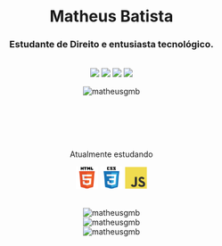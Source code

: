 <header align="center">
    <div>
        <h1>Matheus Batista</h1>
        <h3><b>Estudante de Direito e entusiasta tecnológico.</b></h3><br>
    </div>
    <div align="center" alt="badges">
        <a href="https://www.linkedin.com/in/matheusgmb/" target="_blank"><img src="https://img.shields.io/badge/LinkedIn-0077B5?style=for-the-badge&logo=linkedin&logoColor=white"></a>
        <a href = "mailto:matheusgmb@outlook.com"><img src="https://img.shields.io/badge/Microsoft_Outlook-0078D4?style=for-the-badge&logo=microsoft-outlook&logoColor=white" target="_blank"></a>
        <a href="https://www.instagram.com/matheus.gmb/" target="_blank"><img src="https://img.shields.io/badge/-Instagram-%23E4405F?style=for-the-badge&logo=instagram&logoColor=white" target="_blank"></a>
        <a href="https://www.twitch.tv/saekyzz" target="_blank"><img src="https://img.shields.io/badge/Twitch-9146FF?style=for-the-badge&logo=twitch&logoColor=white" target="_blank"></a><br>
        <p><img src="https://komarev.com/ghpvc/?username=matheusgmb&label=Profile%20views&color=c20054&style=flat" alt="matheusgmb"/></p>
    </div>  
</header>
<br>
<div align="center" alt="currently">
    <h3></h3>Atualmente estudando</h3>
    <p><a href="https://www.w3.org/html/" target="_blank" rel="noreferrer"><img src="https://raw.githubusercontent.com/devicons/devicon/master/icons/html5/html5-original-wordmark.svg" alt="html5" width="40" height="40"/></a>
    <a href="https://www.w3schools.com/css/" target="_blank" rel="noreferrer"><img src="https://raw.githubusercontent.com/devicons/devicon/master/icons/css3/css3-original-wordmark.svg" alt="css3" width="40" height="40"/></a>
    <a href="https://developer.mozilla.org/en-US/docs/Web/JavaScript" target="_blank" rel="noreferrer"> <img src="https://raw.githubusercontent.com/devicons/devicon/master/icons/javascript/javascript-original.svg" alt="javascript" width="40" height="40"/></a></p>
    </div>
<br>
<div align="center">
    <img src="https://github-readme-streak-stats.herokuapp.com/?user=matheusgmb&theme=dark" alt="matheusgmb"/><br>
    <img src="https://github-readme-stats.vercel.app/api?username=matheusgmb&show_icons=true&theme=dark&locale=en" alt="matheusgmb" /><br>
    <img src="https://github-readme-stats.vercel.app/api/top-langs?username=matheusgmb&show_icons=true&theme=dark&locale=en&layout=compact" alt="matheusgmb"/>
</div>